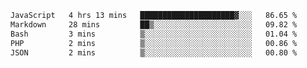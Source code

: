 
<!--START_SECTION:waka-->

```txt
JavaScript   4 hrs 13 mins   █████████████████████▓░░░   86.65 %
Markdown     28 mins         ██▒░░░░░░░░░░░░░░░░░░░░░░   09.82 %
Bash         3 mins          ▒░░░░░░░░░░░░░░░░░░░░░░░░   01.04 %
PHP          2 mins          ▒░░░░░░░░░░░░░░░░░░░░░░░░   00.86 %
JSON         2 mins          ▒░░░░░░░░░░░░░░░░░░░░░░░░   00.80 %
```

<!--END_SECTION:waka-->
